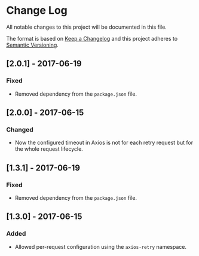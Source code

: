 # Change Log

All notable changes to this project will be documented in this file.

The format is based on [Keep a Changelog](http://keepachangelog.com/)
and this project adheres to [Semantic Versioning](http://semver.org/).

## [2.0.1] - 2017-06-19
### Fixed
- Removed dependency from the `package.json` file.

## [2.0.0] - 2017-06-15
### Changed
- Now the configured timeout in Axios is not for each retry request but for the whole request lifecycle.

## [1.3.1] - 2017-06-19
### Fixed
- Removed dependency from the `package.json` file.

## [1.3.0] - 2017-06-15
### Added
- Allowed per-request configuration using the `axios-retry` namespace.
